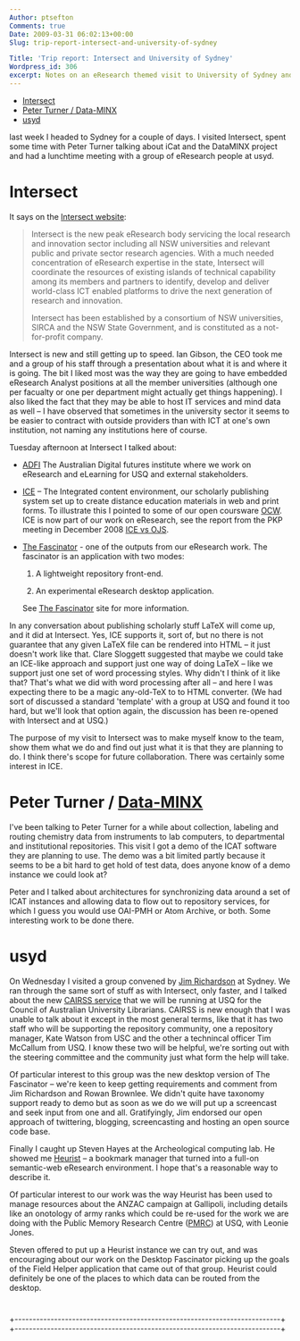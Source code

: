 ```yaml
---
Author: ptsefton
Comments: true
Date: 2009-03-31 06:02:13+00:00
Slug: trip-report-intersect-and-university-of-sydney

Title: 'Trip report: Intersect and University of Sydney'
Wordpress_id: 306
excerpt: Notes on an eResearch themed visit to University of Sydney and Intersect
---
```


<div>

<div class="page-toc">

-   [Intersect](#id1)
-   [Peter Turner / Data-MINX](#id2)
-   [usyd](#id3)

</div>

<div>

last week I headed to Sydney for a couple of days. I visited Intersect,
spent some time with Peter Turner talking about iCat and the DataMINX
project and had a lunchtime meeting with a group of eResearch people at
usyd.

# <span id="id1"></span><!--id1--></a>Intersect

It says on the [Intersect website](http://www.intersect.org.au/):

> Intersect is the new peak eResearch body servicing the local research
> and innovation sector including all NSW universities and relevant
> public and private sector research agencies. With a much needed
> concentration of eResearch expertise in the state, Intersect will
> coordinate the resources of existing islands of technical capability
> among its members and partners to identify, develop and deliver
> world-class ICT enabled platforms to drive the next generation of
> research and innovation.
>
> Intersect has been established by a consortium of NSW universities,
> SIRCA and the NSW State Government, and is constituted as a
> not-for-profit company.

Intersect is new and still getting up to speed. Ian Gibson, the CEO took
me and a group of his staff through a presentation about what it is and
where it is going. The bit I liked most was the way they are going to
have embedded eResearch Analyst positions at all the member universities
(although one per facualty or one per department might actually get
things happening). I also liked the fact that they may be able to host
IT services and mind data as well <span class="spCh spChx2013">–</span>
I have observed that sometimes in the university sector it seems to be
easier to contract with outside providers than with ICT at one's own
institution, not naming any institutions here of course.

Tuesday afternoon at Intersect I talked about:

-   [ADFI](http://ice-one.usq.edu.au/rep.adfi/www/index.htm) The
    Australian Digital futures institute where we work on eResearch and
    eLearning for USQ and external stakeholders.

-   [ICE](http://ice.usq.edu.au/) <span class="spCh spChx2013">–</span>
    The Integrated content environment, our scholarly publishing system
    set up to create distance education materials in web and print
    forms. To illustrate this I pointed to some of our open coursware
    [OCW](http://ocw.usq.edu.au/). ICE is now part of our work on
    eResearch, see the report from the PKP meeting in December 2008 [ICE
    vs
    OJS](http://ptsefton.com/2008/12/11/scholarly-publishing-using-the-integrated-content-environment.htm).

-   [The Fascinator](http://fascinator.usq.edu.au/) - one of the outputs
    from our eResearch work. The fascinator is an application with two
    modes:

    1.  A lightweight repository front-end.

    2.  An experimental eResearch desktop application.

    See [The Fascinator](http://fascinator.usq.edu.au/) site for more
    information.

In any conversation about publishing scholarly stuff LaTeX will come up,
and it did at Intersect. Yes, ICE supports it, sort of, but no there is
not guarantee that any given LaTeX file can be rendered into HTML <span
class="spCh spChx2013">–</span> it just doesn't work like that. Clare
Sloggett suggested that maybe we could take an ICE-like approach and
support just one way of doing LaTeX <span
class="spCh spChx2013">–</span> like we support just one set of word
processing styles. Why didn't I think of it like that? That's what we
did with word processing after all <span class="spCh spChx2013">–</span>
and here I was expecting there to be a magic any-old-TeX to to HTML
converter. (We had sort of discussed a standard 'template' with a group
at USQ and found it too hard, but we'll look that option again, the
discussion has been re-opened with Intersect and at USQ.)

The purpose of my visit to Intersect was to make myself know to the
team, show them what we do and find out just what it is that they are
planning to do. I think there's scope for future collaboration. There
was certainly some interest in ICE.

# <span id="id2"></span><!--id2--></a>Peter Turner / [Data-MINX](http://www.eresearch.edu.au/data-minx)

I've been talking to Peter Turner for a while about collection, labeling
and routing chemistry data from instruments to lab computers, to
departmental and institutional repositories. This visit I got a demo of
the ICAT software they are planning to use. The demo was a bit limited
partly because it seems to be a bit hard to get hold of test data, does
anyone know of a demo instance we could look at?

Peter and I talked about architectures for synchronizing data around a
set of ICAT instances and allowing data to flow out to repository
services, for which I guess you would use OAI-PMH or Atom Archive, or
both. Some interesting work to be done there.

# <span id="id3"></span><!--id3--></a>usyd

On Wednesday I visited a group convened by [Jim
Richardson](http://twitter.com/jimrhiz) at Sydney. We ran through the
same sort of stuff as with Intersect, only faster, and I talked about
the new [CAIRSS service](http://www.caul.edu.au/cairss/) that we will be
running at USQ for the Council of Australian University Librarians.
CAIRSS is new enough that I was unable to talk about it except in the
most general terms, like that it has two staff who will be supporting
the repository community, one a repository manager, Kate Watson from USC
and the other a technincal officer Tim McCallum from USQ. I know these
two will be helpful, we're sorting out with the steering committee and
the community just what form the help will take.

Of particular interest to this group was the new desktop version of The
Fascinator <span class="spCh spChx2013">–</span> we're keen to keep
getting requirements and comment from Jim Richardson and Rowan Brownlee.
We didn't quite have taxonomy support ready to demo but as soon as we do
we will put up a screencast and seek input from one and all.
Gratifyingly, Jim endorsed our open approach of twittering, blogging,
screencasting and hosting an open source code base.

Finally I caught up Steven Hayes at the Archeological computing lab. He
showed me
[Heurist](http://acl.arts.usyd.edu.au/index.php?option=com_content&task=view&id=179&Itemid=208)
<span class="spCh spChx2013">–</span> a bookmark manager that turned
into a full-on semantic-web eResearch environment. I hope that's a
reasonable way to describe it.

Of particular interest to our work was the way Heurist has been used to
manage resources about the ANZAC campaign at Gallipoli, including
details like an onotology of army ranks which could be re-used for the
work we are doing with the Public Memory Research Centre
([PMRC](http://www.usq.edu.au/research/centres/pmrc.htm)) at USQ, with
Leonie Jones.

Steven offered to put up a Heurist instance we can try out, and was
encouraging about our work on the Desktop Fascinator picking up the
goals of the Field Helper application that came out of that group.
Heurist could definitely be one of the places to which data can be
routed from the desktop.

<div class="slide">

# 

</div>

<div class="Table2"
style="width: 100%; margin: 0px; padding: 0px; text-align:left;">

+--------------------------------------------------------------------------+
+--------------------------------------------------------------------------+

</div>

[](http://ice-one.usq.edu.au/rep.adfi/www/index.htm)

</div>

</div>
